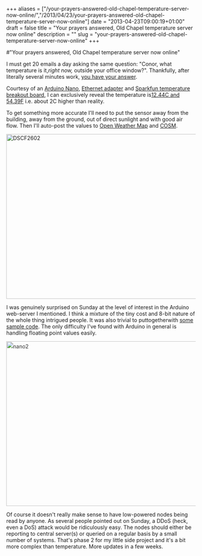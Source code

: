 +++
aliases = ["/your-prayers-answered-old-chapel-temperature-server-now-online/","/2013/04/23/your-prayers-answered-old-chapel-temperature-server-now-online"]
date = "2013-04-23T09:00:19+01:00"
draft = false
title = "Your prayers answered, Old Chapel temperature server now online"
description = ""
slug = "your-prayers-answered-old-chapel-temperature-server-now-online"
+++

#"Your prayers answered, Old Chapel temperature server now online"

I must get 20 emails a day asking the same question: "Conor, what temperature is it,<em>right now,</em> outside your office window?". Thankfully, after literally several minutes work, <a href="http://nano.conoroneill.com:9999/">you have your answer</a>.

Courtesy of an <a href="http://dx.com/p/nano-v3-0-avr-atmega328-p-20au-module-board-usb-cable-for-arduino-118037">Arduino Nano</a>, <a href="http://www.ebay.com/itm/MIni-3-3v-ENC28J60-LAN-Ethernet-Network-Module-Shield-For-Arduino-MCU-AVR-51-LPC-/390511080956?ssPageName=ADME:L:OC:IE:3160">Ethernet adapter</a> and <a href="https://www.sparkfun.com/products/9418">Sparkfun temperature breakout board</a>, I can exclusively reveal the temperature is<a href="http://nano.conoroneill.com:9999/">12.44C and 54.39F</a> i.e. about 2C higher than reality.

To get something more accurate I'll need to put the sensor away from the building, away from the ground, out of direct sunlight and with good air flow. Then I'll auto-post the values to <a href="http://openweathermap.org/">Open Weather Map</a> and <a href="https://cosm.com">COSM</a>.

<a href="https://s3-eu-west-1.amazonaws.com/conoroneill.net/wp-content/uploads/2013/04/DSCF2602.jpg"><img class="aligncenter size-large wp-image-1002" alt="DSCF2602" src="https://s3-eu-west-1.amazonaws.com/conoroneill.net/wp-content/uploads/2013/04/DSCF2602-1024x768.jpg" width="584" height="438" /></a>

I was genuinely surprised on Sunday at the level of interest in the Arduino web-server I mentioned. I think a mixture of the tiny cost and 8-bit nature of the whole thing intrigued people. It was also trivial to puttogetherwith <a href="https://github.com/jcw/ethercard">some sample code</a>. The only difficulty I've found with Arduino in general is handling floating point values easily.

<img class="aligncenter size-large wp-image-1000" style="color: #333333; font-style: normal; line-height: 24px;" alt="nano2" src="https://s3-eu-west-1.amazonaws.com/conoroneill.net/wp-content/uploads/2013/04/nano2-1024x768.jpg" width="584" height="438" />

Of course it doesn't really make sense to have low-powered nodes being read by anyone. As several people pointed out on Sunday, a DDoS (heck, even a DoS) attack would be ridiculously easy. The nodes should either be reporting to central server(s) or queried on a regular basis by a small number of systems. That's phase 2 for my little side project and it's a bit more complex than temperature. More updates in a few weeks.

&nbsp;